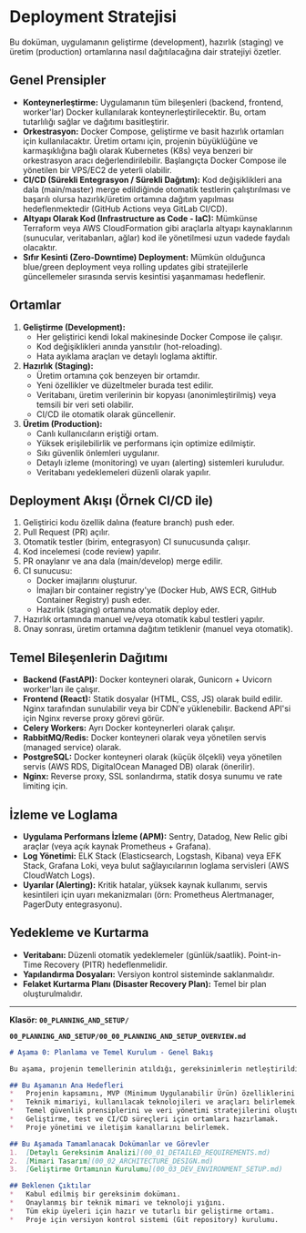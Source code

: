 # Deployment Stratejisi

Bu doküman, uygulamanın geliştirme (development), hazırlık (staging) ve üretim (production) ortamlarına nasıl dağıtılacağına dair stratejiyi özetler.

## Genel Prensipler
*   **Konteynerleştirme:** Uygulamanın tüm bileşenleri (backend, frontend, worker'lar) Docker kullanılarak konteynerleştirilecektir. Bu, ortam tutarlılığı sağlar ve dağıtımı basitleştirir.
*   **Orkestrasyon:** Docker Compose, geliştirme ve basit hazırlık ortamları için kullanılacaktır. Üretim ortamı için, projenin büyüklüğüne ve karmaşıklığına bağlı olarak Kubernetes (K8s) veya benzeri bir orkestrasyon aracı değerlendirilebilir. Başlangıçta Docker Compose ile yönetilen bir VPS/EC2 de yeterli olabilir.
*   **CI/CD (Sürekli Entegrasyon / Sürekli Dağıtım):** Kod değişiklikleri ana dala (main/master) merge edildiğinde otomatik testlerin çalıştırılması ve başarılı olursa hazırlık/üretim ortamına dağıtım yapılması hedeflenmektedir (GitHub Actions veya GitLab CI/CD).
*   **Altyapı Olarak Kod (Infrastructure as Code - IaC):** Mümkünse Terraform veya AWS CloudFormation gibi araçlarla altyapı kaynaklarının (sunucular, veritabanları, ağlar) kod ile yönetilmesi uzun vadede faydalı olacaktır.
*   **Sıfır Kesinti (Zero-Downtime) Deployment:** Mümkün olduğunca blue/green deployment veya rolling updates gibi stratejilerle güncellemeler sırasında servis kesintisi yaşanmaması hedeflenir.

## Ortamlar
1.  **Geliştirme (Development):**
    *   Her geliştirici kendi lokal makinesinde Docker Compose ile çalışır.
    *   Kod değişiklikleri anında yansıtılır (hot-reloading).
    *   Hata ayıklama araçları ve detaylı loglama aktiftir.
2.  **Hazırlık (Staging):**
    *   Üretim ortamına çok benzeyen bir ortamdır.
    *   Yeni özellikler ve düzeltmeler burada test edilir.
    *   Veritabanı, üretim verilerinin bir kopyası (anonimleştirilmiş) veya temsili bir veri seti olabilir.
    *   CI/CD ile otomatik olarak güncellenir.
3.  **Üretim (Production):**
    *   Canlı kullanıcıların eriştiği ortam.
    *   Yüksek erişilebilirlik ve performans için optimize edilmiştir.
    *   Sıkı güvenlik önlemleri uygulanır.
    *   Detaylı izleme (monitoring) ve uyarı (alerting) sistemleri kuruludur.
    *   Veritabanı yedeklemeleri düzenli olarak yapılır.

## Deployment Akışı (Örnek CI/CD ile)
1.  Geliştirici kodu özellik dalına (feature branch) push eder.
2.  Pull Request (PR) açılır.
3.  Otomatik testler (birim, entegrasyon) CI sunucusunda çalışır.
4.  Kod incelemesi (code review) yapılır.
5.  PR onaylanır ve ana dala (main/develop) merge edilir.
6.  CI sunucusu:
    *   Docker imajlarını oluşturur.
    *   İmajları bir container registry'ye (Docker Hub, AWS ECR, GitHub Container Registry) push eder.
    *   Hazırlık (staging) ortamına otomatik deploy eder.
7.  Hazırlık ortamında manuel ve/veya otomatik kabul testleri yapılır.
8.  Onay sonrası, üretim ortamına dağıtım tetiklenir (manuel veya otomatik).

## Temel Bileşenlerin Dağıtımı
*   **Backend (FastAPI):** Docker konteyneri olarak, Gunicorn + Uvicorn worker'ları ile çalışır.
*   **Frontend (React):** Statik dosyalar (HTML, CSS, JS) olarak build edilir. Nginx tarafından sunulabilir veya bir CDN'e yüklenebilir. Backend API'si için Nginx reverse proxy görevi görür.
*   **Celery Workers:** Ayrı Docker konteynerleri olarak çalışır.
*   **RabbitMQ/Redis:** Docker konteyneri olarak veya yönetilen servis (managed service) olarak.
*   **PostgreSQL:** Docker konteyneri olarak (küçük ölçekli) veya yönetilen servis (AWS RDS, DigitalOcean Managed DB) olarak (önerilir).
*   **Nginx:** Reverse proxy, SSL sonlandırma, statik dosya sunumu ve rate limiting için.

## İzleme ve Loglama
*   **Uygulama Performans İzleme (APM):** Sentry, Datadog, New Relic gibi araçlar (veya açık kaynak Prometheus + Grafana).
*   **Log Yönetimi:** ELK Stack (Elasticsearch, Logstash, Kibana) veya EFK Stack, Grafana Loki, veya bulut sağlayıcılarının loglama servisleri (AWS CloudWatch Logs).
*   **Uyarılar (Alerting):** Kritik hatalar, yüksek kaynak kullanımı, servis kesintileri için uyarı mekanizmaları (örn: Prometheus Alertmanager, PagerDuty entegrasyonu).

## Yedekleme ve Kurtarma
*   **Veritabanı:** Düzenli otomatik yedeklemeler (günlük/saatlik). Point-in-Time Recovery (PITR) hedeflenmelidir.
*   **Yapılandırma Dosyaları:** Versiyon kontrol sisteminde saklanmalıdır.
*   **Felaket Kurtarma Planı (Disaster Recovery Plan):** Temel bir plan oluşturulmalıdır.

---
**Klasör: `00_PLANNING_AND_SETUP/`**

**`00_PLANNING_AND_SETUP/00_00_PLANNING_AND_SETUP_OVERVIEW.md`**
```markdown
# Aşama 0: Planlama ve Temel Kurulum - Genel Bakış

Bu aşama, projenin temellerinin atıldığı, gereksinimlerin netleştirildiği, mimari kararların verildiği ve geliştirme ortamının hazırlandığı kritik bir evredir. Başarılı bir proje için sağlam bir planlama şarttır.

## Bu Aşamanın Ana Hedefleri
*   Projenin kapsamını, MVP (Minimum Uygulanabilir Ürün) özelliklerini ve gelecek vizyonunu netleştirmek.
*   Teknik mimariyi, kullanılacak teknolojileri ve araçları belirlemek.
*   Temel güvenlik prensiplerini ve veri yönetimi stratejilerini oluşturmak.
*   Geliştirme, test ve CI/CD süreçleri için ortamları hazırlamak.
*   Proje yönetimi ve iletişim kanallarını belirlemek.

## Bu Aşamada Tamamlanacak Dokümanlar ve Görevler
1.  [Detaylı Gereksinim Analizi](00_01_DETAILED_REQUIREMENTS.md)
2.  [Mimari Tasarım](00_02_ARCHITECTURE_DESIGN.md)
3.  [Geliştirme Ortamının Kurulumu](00_03_DEV_ENVIRONMENT_SETUP.md)

## Beklenen Çıktılar
*   Kabul edilmiş bir gereksinim dokümanı.
*   Onaylanmış bir teknik mimari ve teknoloji yığını.
*   Tüm ekip üyeleri için hazır ve tutarlı bir geliştirme ortamı.
*   Proje için versiyon kontrol sistemi (Git repository) kurulumu.
